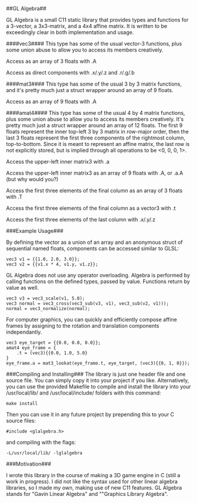 ##GL Algebra##


GL Algebra is a small C11 static library that provides types and functions for a 3-vector, a 3x3-matrix, and a 4x4 affine matrix. It is written to be exceedingly clear in both implementation and usage.

####vec3####
This type has some of the usual vector-3 functions, plus some union abuse to allow you to access its members creatively.

Access as an array of 3 floats with .A

Access as direct components with .x/.y/.z and .r/.g/.b

####mat3####
This type has some of the usual 3 by 3 matrix functions, and it's pretty much just a struct wrapper around an array of 9 floats.

Access as an array of 9 floats with .A

####amat4####
This type has some of the usual 4 by 4 matrix functions, plus some union abuse to allow you to access its members creatively. It's pretty much just a struct wrapper around an array of 12 floats. The first 9 floats represent the inner top-left 3 by 3 matrix in row-major order, then the last 3 floats represent the first three components of the rightmost column, top-to-bottom. Since it is meant to represent an affine matrix, the last row is not explicitly stored, but is implied through all operations to be <0, 0, 0, 1>.

Access the upper-left inner matrix3 with .a

Access the upper-left inner matrix3 as an array of 9 floats with .A, or .a.A (but why would you?)

Access the first three elements of the final column as an array of 3 floats with .T

Access the first three elements of the final column as a vector3 with .t

Access the first three elements of the last column with .x/.y/.z

###Example Usage###

By defining the vector as a union of an array and an anonymous struct of sequential named floats, components can be accessed similar to GLSL:

	vec3 v1 = {{1.0, 2.0, 3.0}};
	vec3 v2 = {{v1.x * 4, v1.y, v1.z}};

GL Algebra does not use any operator overloading. Algebra is performed by calling functions on the defined types, passed by value. Functions return by value as well.

	vec3 v3 = vec3_scale(v1, 5.0);
	vec3 normal = vec3_cross(vec3_sub(v3, v1), vec3_sub(v2, v1)));
	normal = vec3_normalize(normal);
    
For computer graphics, you can quickly and efficiently compose affine frames by assigning to the rotation and translation components independantly.

	vec3 eye_target = {{0.0, 0.0, 0.0}};
	amat4 eye_frame = {
		.t = (vec3){{0.0, 1.0, 5.0}
	}
	eye_frame.a = mat3_lookat(eye_frame.t, eye_target, (vec3){{0, 1, 0}});
	
###Compiling and Installing###
The library is just one header file and one source file. You can simply copy it into your project if you like. Alternatively, you can use the provided Makefile to compile and install the library into your /usr/local/lib/ and /usr/local/include/ folders with this command:

	make install
	
Then you can use it in any future project by prepending this to your C source files:

	#include <glalgebra.h>
	
and compiling with the flags:

	-L/usr/local/lib/ -lglalgebra
	
###Motivation###

I wrote this library in the course of making a 3D game engine in C (still a work in progress). I did not like the syntax used for other linear algebra libraries, so I made my own, making use of new C11 features. GL Algebra stands for "Gavin Linear Algebra" and ""Graphics Library Algebra".